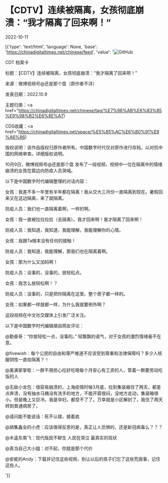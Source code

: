 # 【CDTV】连续被隔离，女孩彻底崩溃：“我才隔离了回来啊！”

2022-10-11

[{'type': 'text/html', 'language': None, 'base': 'https://chinadigitaltimes.net/chinese/feed', 'value': '![GitHub](https://chinadigitaltimes.net/chinese/files/2022/10/连续被隔离，女孩彻底崩溃：我才隔离了回来啊！.png)

CDT 档案卡

标题：【CDTV】连续被隔离，女孩彻底崩溃：“我才隔离了回来啊！”

来源：微博视频号@还是那个盘（原作者不详）

发表日期：2022.10.9

主题归类：<a href="https://chinadigitaltimes.net/chinese/tag/%E7%96%AB%E6%83%85%E9%98%B2%E6%8E%A7)

CDS收藏：<a href="https://chinadigitaltimes.net/space/%E5%85%AC%E6%B0%91%E9%A6%86)

版权说明：该作品版权归原作者所有。中国数字时代仅对原作进行存档，以对抗中国的网络审查。详细版权说明。







10月9日，微博视频号@还是那个盘 发布了一段视频，视频中一位在隔离中的情绪崩溃的女孩在窗边向防疫人员哭喊。

以下是中国数字时代编辑整理的对话内容：



女孩：我差不多一年里有半年都在隔离！我从交大三月份一直隔离到现在。暑假回来又在这边隔离，来了就隔离。

防疫人员：我们也一直隔离着啊，一样的啊。

女孩：我一直被拉拉拉拉（去隔离）。我才回来啊！我才隔离了回来啊！

防疫人员：我知道，我知道，我能理解，我能理解你的心情。

女孩：我跟Ta根本没有任何的接触！

防疫人员：我知道，我能理解，那我们也在隔离着啊。

女孩：那为什么又加码啊！

防疫人员：没事的，没事的，放轻松点。

女孩：我怎么放轻松啊！？

防疫人员：没事的，只是把你隔离在这里。整个房子都一样的。

女孩：如果都一样就都一样，为什么我就要例外啊？



这段视频在中文社交媒体上引发广泛关注。

以下是中国数字时代编辑摘自网友评论：



@勤奋哥：“你放轻松一点，没事的。” 轻飘飘的语气，对于女孩的激烈情绪毫不在意。

@fivewish：每个公民的自由和尊严难道不应该受到尊重和法律保障吗？多少人核酸阴性一直给隔离？！

@美满家掌柜：一群不用担心吃好吃喝每个月安心有工资的人，管着一群要劳动吃饭的人

@无敌小龙包：很容易崩溃的，上海疫情时候3月底，拉到集装箱住了两天，都差点奔溃，没有抽水马桶没有洗手的地方，不能开窗很闷，没地方走动，集装箱很小。但是晚上又巨冷。我是孕妇，都受不了了。万幸就是小区解封了，我住了两天转到普通病房了。

@请问能不能说话：死不认错，接着疯

@胡集鑫全的小虎：应该值得反思的是，真正让人恐惧的，还是新冠病毒么？？？

@木遥东南飞：现代版民不聊生 人民在哭泣 最真实的现状

@真当自己大小姐：对不起，你就是那个代价

@安妮的Andy：下载并记住这些视频，别让以后的孩子们忘了这些荒唐事，记住这些人。

'}]